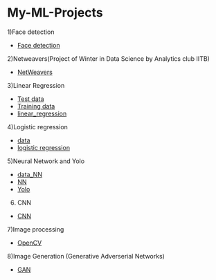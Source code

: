 # My-ML-Projects

1)Face detection
- [Face detection](https://github.com/VarunSriTeja/My-ML-Projects/blob/main/Facedetection.py)


2)Netweavers(Project of Winter in Data Science by Analytics club IITB)
- [NetWeavers](https://github.com/VarunSriTeja/My-ML-Projects/blob/main/Copy%20of%20NetWeaver_final.ipynb)


3)Linear Regression
- [Test data](https://github.com/VarunSriTeja/My-ML-Projects/blob/main/Test%20data.xlsx)
- [Training data](https://github.com/VarunSriTeja/My-ML-Projects/blob/main/Training%20data.xlsx)
- [linear_regression](https://github.com/VarunSriTeja/My-ML-Projects/blob/main/Copy%20of%20linear_regression_week1.ipynb)


4)Logistic regression
- [data](https://github.com/VarunSriTeja/My-ML-Projects/blob/main/data.txt)
- [logistic regression](https://github.com/VarunSriTeja/My-ML-Projects/blob/main/Copy%20of%20assignment_logistic_regression.ipynb)


5)Neural Network and Yolo
- [data_NN](https://github.com/VarunSriTeja/My-ML-Projects/blob/main/homer_bart.zip)
- [NN](https://github.com/VarunSriTeja/My-ML-Projects/blob/main/Week2_NN.ipynb)
- [Yolo](https://github.com/VarunSriTeja/My-ML-Projects/blob/main/Yolov8.ipynb)


6) CNN
- [CNN](https://github.com/VarunSriTeja/My-ML-Projects/blob/main/Copy%20of%20CNNassignment.ipynb)


7)Image processing
- [OpenCV](https://github.com/VarunSriTeja/My-ML-Projects/blob/main/ImagePreprocessing-OpenCV.ipynb)

8)Image Generation (Generative Adverserial Networks)
- [GAN](https://github.com/VarunSriTeja/My-ML-Projects/blob/main/C-GAN__ipynb.ipynb)




